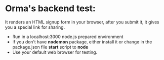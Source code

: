 
# Orma's backend test:

It renders an HTML signup form in your browser, after you submit it, it gives you a special link for sharing.

* Run in a localhost:3000 node.js prepared environment
* If you don't have **nodemon** package, either install it or change in the package.json file **start** script to **node**
* Use your default web browser for testing.
